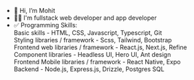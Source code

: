 - 👋 Hi, I’m Mohit
- ✌🏻 I'm fullstack web developer and app developer
- ✅ Programming Skills:  
  Basic skills - HTML, CSS, Javascript, Typescript, Git  
  Styling libraries / framework - Scss, Tailwind, Bootstrap  
  Frontend web libraries / framework - React.js, Next.js, Refine  
  Component libraries - Headless UI, Hero UI, Ant design  
  Frontend Mobile libraries / framework - React Native, Expo  
  Backend - Node.js, Express.js, Drizzle, Postgres SQL

<!---
mohit27com/mohit27com is a ✨ special ✨ repository because its `README.md` (this file) appears on your GitHub profile.
You can click the Preview link to take a look at your changes.
--->
